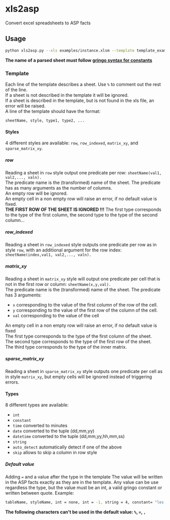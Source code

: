# xls2asp

Convert excel spreadsheets to ASP facts 

## Usage
```bash
python xls2asp.py --xls examples/instance.xlsm --template template_example.txt --output out.lp
```

**The name of a parsed sheet must follow [gringo syntax for constants](https://github.com/potassco/guide/releases/download/v2.2.0/guide.pdf#page=130)**

### Template
Each line of the template describes a sheet. Use `%` to comment out the rest of the line.   
If a sheet is not described in the template it will be ignored.   
If a sheet is described in the template, but is not found in the xls file, an error will be raised.  
A line of the template should have the format:
```
sheetName, style, type1, type2, ...
```

#### Styles
4 different styles are available: `row`, `row_indexed`, `matrix_xy`, and `sparse_matrix_xy`.   

##### row
Reading a sheet in `row` style output one predicate per row:  `sheetName(val1, val2,..., valn).`   
The predicate name is the (transformed) name of the sheet. The predicate has as many arguments as the number of columns.  
An empty row will be ignored.  
An empty cell in a non empty row will raise an error, if no default value is fixed.    
**THE FIRST ROW OF THE SHEET IS IGNORED !!!**
The first type corresponds to the type of the first column, the second type to the type of the second column...

##### row_indexed
Reading a sheet in `row_indexed` style outputs one predicate per row as in style `row`,
with an additional argument for the row index:  `sheetName(index,val1, val2,..., valn).`   


##### matrix_xy
Reading a sheet in `matrix_xy` style will output one predicate per cell that is not in the first row or column:  `sheetName(x,y,val).`  
The predicate name is the (transformed) name of the sheet. The predicate has 3 arguments:
* `x` corresponding to the value of the first column of the row of the cell.
* `y` corresponding to the value of the first row of the column of the cell.
* `val` corresponding to the value of the cell

An empty cell in a non empty row will raise an error, if no default value is fixed    
The first type corresponds to the type of the first column of the sheet.  
The second type corresponds to the type of the first row of the sheet.  
The third type corresponds to the type of the inner matrix.

##### sparse_matrix_xy
Reading a sheet in `sparse_matrix_xy` style outputs one predicate per cell as in style  `matrix_xy`, but empty cells will be ignored instead of triggering errors.

#### Types
8 different types are available:
* `int`
* `constant`
* `time`  converted to minutes
* `date`  converted to the tuple (dd,mm,yy)
* `datetime`  converted to the tuple (dd,mm,yy,hh,mm,ss)
* `string`
* `auto_detect` automatically detect if one of the above
* `skip` allows to skip a column in row style

##### Default value
Adding `=` and a value after the type in the template 
The value will be written in the ASP facts exactly as they are in the template.
Any value can be use regardless the type, but the value must be an int, a valid gringo constant or written between quote.
Example:
```bash
tableName, styleName, int = none, int = -1, string = 4, constant= "les carottes sont cuites ☢ ☮"
```

**The following characters can't be used in the default value: `%`, `=`, `,`**

<!-- ## Testing
Running the converter on all examples and checking if output can be parsed by clingo (the tests are currently outdated):
```bash
py test-all.py
``` -->
